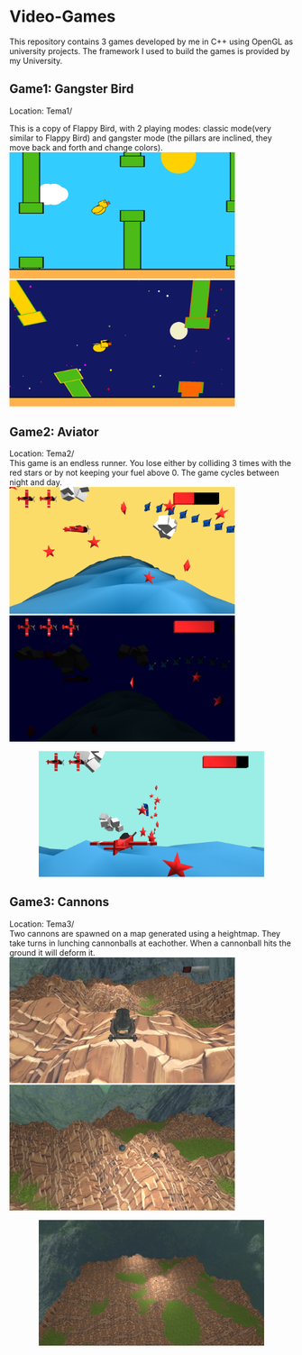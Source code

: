 # Video-Games
This repository contains 3 games developed by me in C++ using OpenGL as university projects.
The framework I used to build the games is provided by my University.

## Game1: Gangster Bird  
Location: Tema1/ 

This is a copy of Flappy Bird, with 2 playing modes: classic mode(very similar to Flappy Bird) and gangster mode (the pillars are inclined, they move back and forth and change colors).  
<img src="images/t1_p1.png" width=400>
<img src="images/t1_p2.png" width=400>

## Game2: Aviator  
Location: Tema2/  
This game is an endless runner. You lose either by colliding 3 times with the red stars or by not keeping your fuel above 0.
The game cycles between night and day.  
<img src="images/t2_p1.png" width=400>
<img src="images/t2_p2.png" width=400>  
<p align="center">
<img src="images/t2_p3.png" width=400>
</p>  

## Game3: Cannons  
Location: Tema3/  
Two cannons are spawned on a map generated using a heightmap. They take turns in lunching cannonballs at eachother.
When a cannonball hits the ground it will deform it.  
<img src="images/t3_p1.png" width=400>
<img src="images/t3_p2.png" width=400>  
<p align="center">
<img src="images/t3_p3.png" width=400>
</p>  
